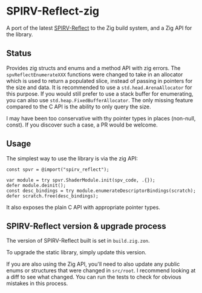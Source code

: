 # SPIRV-Reflect-zig

A port of the latest [SPIRV-Reflect](https://github.com/KhronosGroup/SPIRV-Reflect/) to the Zig
build system, and a Zig API for the library.

## Status

Provides zig structs and enums and a method API with zig errors. The `spvReflectEnumerateXXX`
functions were changed to take in an allocator which is used to return a populated slice, instead of
passing in pointers for the size and data. It is recommended to use a `std.head.ArenaAllocator` for
this purpose. If you would still prefer to use a stack buffer for enumerating, you can also use
`std.heap.FixedBufferAllocator`. The only missing feature compared to the C API is the ability to
only query the size.

I may have been too conservative with thy pointer types in places (non-null, const). If you discover
such a case, a PR would be welcome.

## Usage

The simplest way to use the library is via the zig API:

```zig
const spvr = @import("spirv_reflect");

var module = try spvr.ShaderModule.init(spv_code, .{});
defer module.deinit();
const desc_bindings = try module.enumerateDescriptorBindings(scratch);
defer scratch.free(desc_bindings);
```

It also exposes the plain C API with appropriate pointer types.

## SPIRV-Reflect version & upgrade process

The version of SPIRV-Reflect built is set in `build.zig.zon`.

To upgrade the static library, simply update this version.

If you are also using the Zig API, you'll need to also update any public enums or structures that
were changed in `src/root`. I recommend looking at a diff to see what changed. You can run the tests
to check for obvious mistakes in this process.
